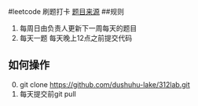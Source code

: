 #leetcode 刷题打卡
[题目来源](https://leetcode-cn.com/problemset/all/)
##规则
1. 每周日由负责人更新下一周每天的题目
2. 每天一题 每天晚上12点之前提交代码

## 如何操作
0. git clone https://github.com/dushuhu-lake/312lab.git
1. 每天提交前git pull


